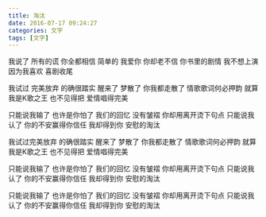 ```yaml
---
title: 淘汰
date: 2016-07-17 09:24:27
categories: 文字
tags: [文字]
---
```


我说了 所有的谎
你全都相信
简单的 我爱你
你却老不信
你书里的剧情
我不想上演
因为我喜欢 喜剧收尾

我试过 完美放弃
的确很踏实
醒来了
梦散了
你我都走散了
情歌歌词何必押韵
就算我是K歌之王
也不见得把 爱情唱得完美

只能说我输了
也许是你怕了
我们的回忆 没有皱褶
你却用离开烫下句点
只能说我认了
你的不安赢得你信任
我却得到你 安慰的淘汰

我试过完美放弃
的确很踏实
醒来了
梦散了
你我都走散了
情歌歌词何必押韵
就算我是K歌之王
也不见得把 爱情唱得完美

只能说我输了
也许是你怕了
我们的回忆 没有皱褶
你却用离开烫下句点
只能说我认了
你的不安赢得你信任
我却得到你 安慰的淘汰

只能说我输了
也许是你怕了
我们的回忆 没有皱褶
你却用离开烫下句点
只能说我认了
你的不安赢得你信任
我却得到你 安慰的淘汰


